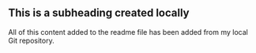 ## This is a subheading created locally

All of this content added to the readme file has been added from my local Git repository.